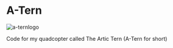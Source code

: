 # A-Tern
![a-ternlogo](https://user-images.githubusercontent.com/29937737/28733297-64cb5088-73a9-11e7-9cf2-6afc1836360e.jpg)

Code for my quadcopter called The Artic Tern (A-Tern for short)
